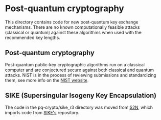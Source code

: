 # Post-quantum cryptography
This directory contains code for new post-quantum key exchange mechanisms. There are no known computationally feasible
attacks (classical or quantum) against these algorithms when used with the recommended key lengths.

## Post-quantum cryptography
Post-quantum public-key cryptographic algorithms run on a classical computer and are conjectured secure against both
classical and quantum attacks. NIST is in the process of reviewing submissions and standardizing them,
see more info on the [NIST website](https://csrc.nist.gov/Projects/Post-Quantum-Cryptography/Post-Quantum-Cryptography-Standardization).


## SIKE (Supersingular Isogeny Key Encapsulation)
The code in the pq-crypto/sike_r3 directory was moved from [S2N](https://github.com/aws/s2n-tls/tree/main/pq-crypto), 
which imports code from [SIKE's](https://github.com/microsoft/PQCrypto-SIDH) repository.